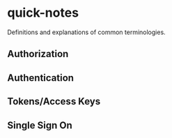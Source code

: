 # quick-notes
Definitions and explanations of common terminologies.

## Authorization

## Authentication

## Tokens/Access Keys

## Single Sign On